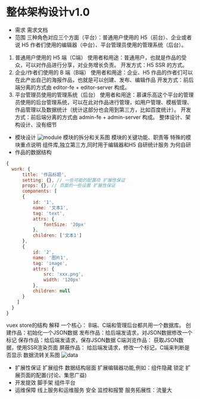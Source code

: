 # 整体架构设计v1.0
- 需求
需求文档
- 范围
三种角色对应三个方面（平台）：普通用户使用的 H5（前台）、企业或者说 H5 作者们使用的编辑器（中台）、平台管理员使用的管理系统（后台）。

1. 普通用户使用的 H5 端（C端）
使用者和用途：普通用户，也就是作品的受众，可以对作品进行分享，对业务增长负责。
开发方式：H5 SSR 的方式。
2. 企业/作者们使用的 B 端（B端）
使用者和用途：企业、H5 作品的作者们可以在此产出自己的海报作品，也就是可以创建、发布、编辑作品
开发方式：前后端分离的方式由 editor-fe + editor-server 构成。
3. 平台管理员使用的管理系统（后台）
使用者和用途：慕课乐高这个平台的管理员使用的后台管理系统，可以在此对作品进行管理，如用户管理、模板管理、作品管理以及数据统计（统计这部分也会用到第三方，比如百度统计）。
开发方式：前后端分离的方式由 admin-fe + admin-server 构成。
整体设计、架构设计、没有细节
- 模块设计
![module](https://pic.imgdb.cn/item/60a1172c6ae4f77d358800b3.jpg)
模块的拆分和关系图
模块的关键功能、职责等
特殊的模块重点说明
  组件库,独立第三方,同时用于编辑器和H5
  自研统计服务 为何自研
- 作品的数据结构
```js
{
  work: {
      title: '作品标题',
      setting: {}, // 一些可能的配置项 扩展性保证
      props: {}, // 页面的一些设置 扩展性保证
      components: [
      {
          id: '1',
          name: '文本1',
          tag: 'text',
          attrs: {
              fontSize: '20px'
          },
          children: ['文本1']
      },
      {
          id: '2',
          name: '图片1',
          tag: 'image',
          attrs: {
              src: 'xxx.png',
              width: '120px'
          },
          children: null
      }
    ]
  }
}
```
vuex store的结构 解释
一个核心： B端、C端和管理后台都共用一个数据库。
  创建作品：初始化一个JSON数据
  发布作品：给后端发请求，对JSON数据修改一个标记
  保存作品：给后端发请求，保存JSON数据
  C端浏览作品： 获取JSON数据，使用SSR渲染页面
  屏蔽作品： 给后端发请求，修改一个标记，C端来判断是否显示
数据流转关系图
![data](https://pic.imgdb.cn/item/60a116dc6ae4f77d35848d14.jpg)
- 扩展性保证
扩展组件 数据结构层面
扩展编辑器功能,例如：组件隐藏 锁定
扩展页面的配置(讨论、集思广益)
- 开发提效
脚手架
组件平台
- 运维保障
线上服务和运维服务
安全
监控和报警
服务拓展性：流量大